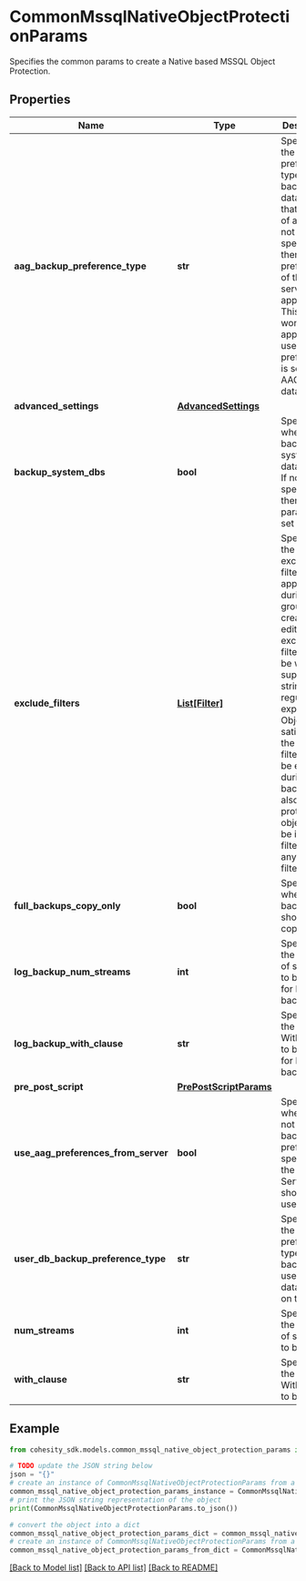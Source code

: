 # CommonMssqlNativeObjectProtectionParams

Specifies the common params to create a Native based MSSQL Object Protection.

## Properties

Name | Type | Description | Notes
------------ | ------------- | ------------- | -------------
**aag_backup_preference_type** | **str** | Specifies the preference type for backing up databases that are part of an AAG. If not specified, then default preferences of the AAG server are applied. This field wont be applicable if user DB preference is set to skip AAG databases. | [optional] 
**advanced_settings** | [**AdvancedSettings**](AdvancedSettings.md) |  | [optional] 
**backup_system_dbs** | **bool** | Specifies whether to backup system databases. If not specified then parameter is set to true. | [optional] 
**exclude_filters** | [**List[Filter]**](Filter.md) | Specifies the list of exclusion filters applied during the group creation or edit. These exclusion filters can be wildcard supported strings or regular expressions. Objects satisfying the will filters will be excluded during backup and also auto protected objects will be ignored if filtered by any of the filters. | [optional] 
**full_backups_copy_only** | **bool** | Specifies whether full backups should be copy-only. | [optional] 
**log_backup_num_streams** | **int** | Specifies the number of streams to be used for log backups. | [optional] 
**log_backup_with_clause** | **str** | Specifies the WithClause to be used for log backups. | [optional] 
**pre_post_script** | [**PrePostScriptParams**](PrePostScriptParams.md) |  | [optional] 
**use_aag_preferences_from_server** | **bool** | Specifies whether or not the AAG backup preferences specified on the SQL Server host should be used. | [optional] 
**user_db_backup_preference_type** | **str** | Specifies the preference type for backing up user databases on the host. | [optional] 
**num_streams** | **int** | Specifies the number of streams to be used. | [optional] 
**with_clause** | **str** | Specifies the WithClause to be used. | [optional] 

## Example

```python
from cohesity_sdk.models.common_mssql_native_object_protection_params import CommonMssqlNativeObjectProtectionParams

# TODO update the JSON string below
json = "{}"
# create an instance of CommonMssqlNativeObjectProtectionParams from a JSON string
common_mssql_native_object_protection_params_instance = CommonMssqlNativeObjectProtectionParams.from_json(json)
# print the JSON string representation of the object
print(CommonMssqlNativeObjectProtectionParams.to_json())

# convert the object into a dict
common_mssql_native_object_protection_params_dict = common_mssql_native_object_protection_params_instance.to_dict()
# create an instance of CommonMssqlNativeObjectProtectionParams from a dict
common_mssql_native_object_protection_params_from_dict = CommonMssqlNativeObjectProtectionParams.from_dict(common_mssql_native_object_protection_params_dict)
```
[[Back to Model list]](../README.md#documentation-for-models) [[Back to API list]](../README.md#documentation-for-api-endpoints) [[Back to README]](../README.md)


